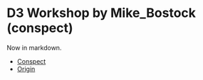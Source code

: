 # D3 Workshop by Mike_Bostock (conspect)
Now in markdown.

- [Conspect](https://github.com/reregaga/conspect__D3_Workshop_by_Mike_Bostock/index.md)
- [Origin](https://bost.ocks.org/mike/d3/workshop/#0)
